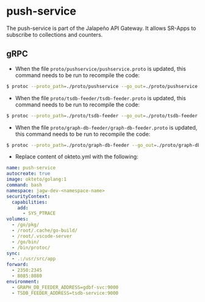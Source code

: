 # push-service
The push-service is part of the Jalapeño API Gateway. It allows SR-Apps to subscribe to collections and counters.

## gRPC
- When the file `proto/pushservice/pushservice.proto` is updated, this command needs to be run to recompile the code:
```bash
$ protoc --proto_path=./proto/pushservice --go_out=./proto/pushservice --go_opt=paths=source_relative --go-grpc_out=./proto/pushservice --go-grpc_opt=paths=source_relative ./proto/pushservice/pushservice.proto
```
- When the file `proto/tsdb-feeder/tsdb-feeder.proto` is updated, this command needs to be run to recompile the code:
```bash
$ protoc --proto_path=./proto/tsdb-feeder --go_out=./proto/tsdb-feeder --go_opt=paths=source_relative --go-grpc_out=./proto/tsdb-feeder --go-grpc_opt=paths=source_relative ./proto/tsdb-feeder/tsdb-feeder.proto
```
- When the file `proto/graph-db-feeder/graph-db-feeder.proto` is updated, this command needs to be run to recompile the code:
```bash
$ protoc --proto_path=./proto/graph-db-feeder --go_out=./proto/graph-db-feeder --go_opt=paths=source_relative --go-grpc_out=./proto/graph-db-feeder --go-grpc_opt=paths=source_relative ./proto/graph-db-feeder/graph-db-feeder.proto
```
- Replace content of okteto.yml with the following:
```yml
name: push-service
autocreate: true
image: okteto/golang:1
command: bash
namespace: jagw-dev-<namespace-name>
securityContext:
  capabilities:
    add:
      - SYS_PTRACE
volumes:
  - /go/pkg/
  - /root/.cache/go-build/
  - /root/.vscode-server
  - /go/bin/
  - /bin/protoc/
sync:
  - .:/usr/src/app
forward:
  - 2350:2345
  - 8085:8080
environment:
  - GRAPH_DB_FEEDER_ADDRESS=gdbf-svc:9000
  - TSDB_FEEDER_ADDRESS=tsdb-service:9000
```
